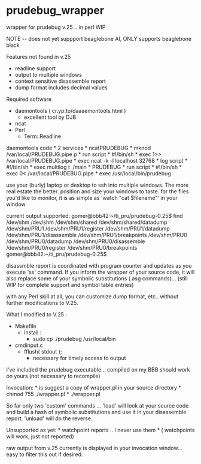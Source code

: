 # prudebug_wrapper
wrapper for prudebug v.25 .. in perl WIP

NOTE -- does not yet suppport beaglebone AI, ONLY supports beaglebone black

Features not found in v.25
*	readline support
*	output to multiple windows
*	context sensitive disassemble report
*	dump format includes decimal values

Required software
*	daemontools ( cr.yp.to/daaaemontools.html ) 
	*	excellent tool by DJB
*	ncat
*	Perl
	*	Term::Readline

	
daemontools code
	*	2 services
		*	ncatPRUDEBUG
			*	mknod /var/local/PRUDEBUG.pipe p
			*	run script
				*	#!/bin/sh
				*	exec 1>> /var/local/PRUDEBUG.pipe
				*	exec ncat -k -l localhost 32768
			*	log script
				*	#!/bin/sh
				*	exec multilog t ./main
		*	PRUDEBUG
			*	run script
				*	#!/bin/sh
				*	exec 0< /var/local/PRUDEBUG.pipe
				*	exec /usr/local/bin/prudebug


use your (burly) laptop or desktop to ssh into multiple windows.
The more real estate the better.  position and size your windows to taste. 
for the files you'd like to monitor, it is as simple as 'watch "cat $filename"' in your window

current output supported:
	gomer@bbb42:~/ti_pru/prudebug-0.25$ find /dev/shm
	/dev/shm
	/dev/shm/shared
	/dev/shm/shared/datadump
	/dev/shm/PRU1
	/dev/shm/PRU1/register
	/dev/shm/PRU1/datadump
	/dev/shm/PRU1/disassemble
	/dev/shm/PRU1/breakpoints
	/dev/shm/PRU0
	/dev/shm/PRU0/datadump
	/dev/shm/PRU0/disassemble
	/dev/shm/PRU0/register
	/dev/shm/PRU0/breakpoints
	gomer@bbb42:~/ti_pru/prudebug-0.25$ 

disassmble report is coordinated with program counter and updates as you execute 'ss' command.  If you inform the wrapper of your source code, it will also
replace some of your symbolic substitutions (.asg commands)... (still WIP for 
complete support and symbol table entries)

with any Perl skill at all, you can customize dump format, etc..  without
further modifications to V.25.

What I modified to V.25 :
*	Makefile
	*	install :
		*	sudo cp ./prudebug /usr/local/bin
*	cmdinput.c
	*	fflush( stdout );
		* necessary for timely access to output

I've included the prudebug executable... 
	compiled on my BBB should work on yours (not necessary to recompile)

Invocation:
	* is suggest a copy of wrapper.pl in your source directory
	* chmod 755 ./wrapper.pl
	* ./wrapper.pl

So far only two 'custom' commands ... 'load' will look at your source code and
build a hash of symbolic substitutions and use it in your disassemble report.
'unload' will do the reverse.


Unsupported as yet:
	*	watchpoint reports ..  I never use them
		*	( watchpoints will work, just not reported)

raw output from v.25 currently is displayed in your invocation window...
	easy to filter this out if desired.


